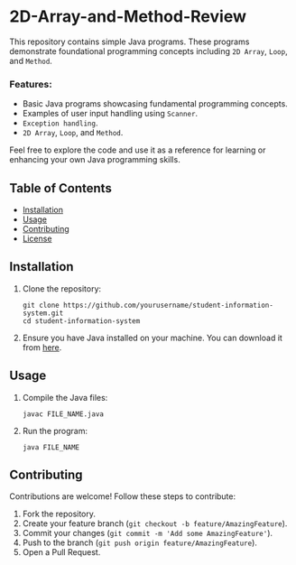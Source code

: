 # 2D-Array-and-Method-Review
This repository contains simple Java programs. These programs demonstrate foundational programming concepts including `2D Array`, `Loop`, and `Method`.

### Features:
- Basic Java programs showcasing fundamental programming concepts.
- Examples of user input handling using `Scanner`.
- `Exception handling`.
- `2D Array`, `Loop`, and `Method`.

Feel free to explore the code and use it as a reference for learning or enhancing your own Java programming skills.

## Table of Contents
- [Installation](#installation)
- [Usage](#usage)
- [Contributing](#contributing)
- [License](#license)

## Installation

1. Clone the repository:
   ```
   git clone https://github.com/yourusername/student-information-system.git
   cd student-information-system
   ```
2. Ensure you have Java installed on your machine. You can download it from [here](https://www.oracle.com/java/technologies/javase-downloads.html).

## Usage

1. Compile the Java files:
   ```
   javac FILE_NAME.java
   ```
2. Run the program:
   ```
   java FILE_NAME
   ```

## Contributing

Contributions are welcome! Follow these steps to contribute:
1. Fork the repository.
2. Create your feature branch (`git checkout -b feature/AmazingFeature`).
3. Commit your changes (`git commit -m 'Add some AmazingFeature'`).
4. Push to the branch (`git push origin feature/AmazingFeature`).
5. Open a Pull Request.

